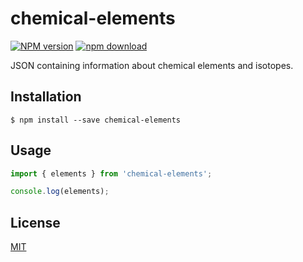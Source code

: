 # chemical-elements

[![NPM version][npm-image]][npm-url]
[![npm download][download-image]][download-url]

JSON containing information about chemical elements and isotopes.

## Installation

`$ npm install --save chemical-elements`

## Usage

```js
import { elements } from 'chemical-elements';

console.log(elements);
```

## License

[MIT](./LICENSE)

[npm-image]: https://img.shields.io/npm/v/chemical-elements.svg?style=flat-square
[npm-url]: https://www.npmjs.com/package/chemical-elements
[download-image]: https://img.shields.io/npm/dm/chemical-elements.svg?style=flat-square
[download-url]: https://www.npmjs.com/package/chemical-elements
